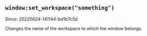 ## `window:set_workspace("something")`

*Since: 20220624-141144-bd1b7c5d*

Changes the name of the workspace to which the window belongs.


